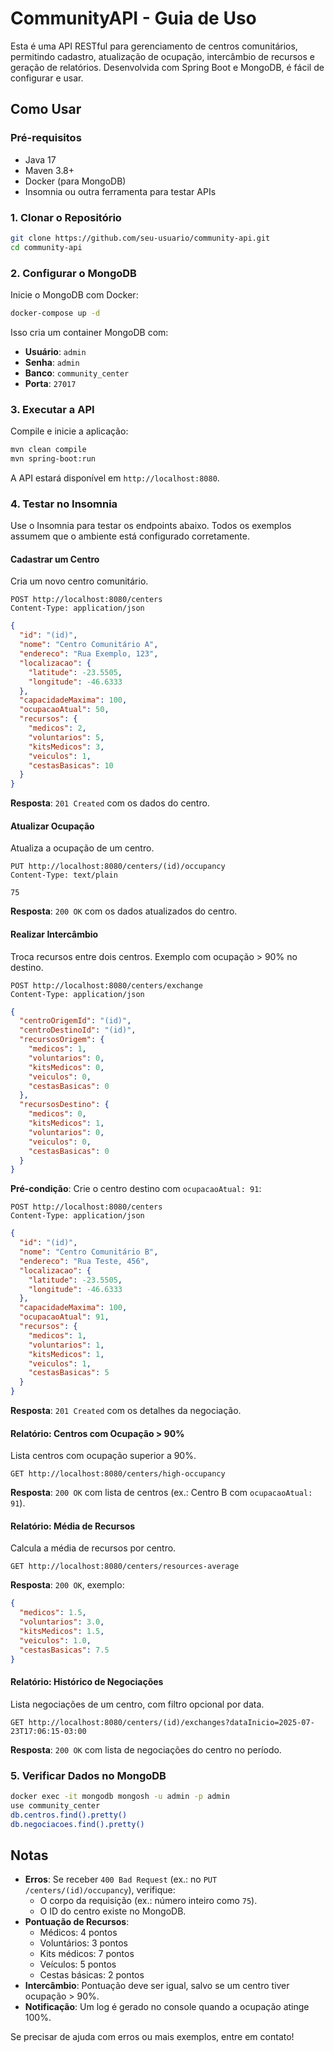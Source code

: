 # CommunityAPI - Guia de Uso

Esta é uma API RESTful para gerenciamento de centros comunitários, permitindo cadastro, atualização de ocupação, intercâmbio de recursos e geração de relatórios. Desenvolvida com Spring Boot e MongoDB, é fácil de configurar e usar.

## Como Usar

### Pré-requisitos
- Java 17
- Maven 3.8+
- Docker (para MongoDB)
- Insomnia ou outra ferramenta para testar APIs

### 1. Clonar o Repositório
```bash
git clone https://github.com/seu-usuario/community-api.git
cd community-api
```

### 2. Configurar o MongoDB
Inicie o MongoDB com Docker:
```bash
docker-compose up -d
```

Isso cria um container MongoDB com:
- **Usuário**: `admin`
- **Senha**: `admin`
- **Banco**: `community_center`
- **Porta**: `27017`

### 3. Executar a API
Compile e inicie a aplicação:
```bash
mvn clean compile
mvn spring-boot:run
```

A API estará disponível em `http://localhost:8080`.

### 4. Testar no Insomnia
Use o Insomnia para testar os endpoints abaixo. Todos os exemplos assumem que o ambiente está configurado corretamente.

#### Cadastrar um Centro
Cria um novo centro comunitário.
```http
POST http://localhost:8080/centers
Content-Type: application/json
```

```json
{
  "id": "(id)",
  "nome": "Centro Comunitário A",
  "endereco": "Rua Exemplo, 123",
  "localizacao": {
    "latitude": -23.5505,
    "longitude": -46.6333
  },
  "capacidadeMaxima": 100,
  "ocupacaoAtual": 50,
  "recursos": {
    "medicos": 2,
    "voluntarios": 5,
    "kitsMedicos": 3,
    "veiculos": 1,
    "cestasBasicas": 10
  }
}
```

**Resposta**: `201 Created` com os dados do centro.

#### Atualizar Ocupação
Atualiza a ocupação de um centro.
```http
PUT http://localhost:8080/centers/(id)/occupancy
Content-Type: text/plain

75
```

**Resposta**: `200 OK` com os dados atualizados do centro.

#### Realizar Intercâmbio
Troca recursos entre dois centros. Exemplo com ocupação > 90% no destino.
```http
POST http://localhost:8080/centers/exchange
Content-Type: application/json
```

```json
{
  "centroOrigemId": "(id)",
  "centroDestinoId": "(id)",
  "recursosOrigem": {
    "medicos": 1,
    "voluntarios": 0,
    "kitsMedicos": 0,
    "veiculos": 0,
    "cestasBasicas": 0
  },
  "recursosDestino": {
    "medicos": 0,
    "kitsMedicos": 1,
    "voluntarios": 0,
    "veiculos": 0,
    "cestasBasicas": 0
  }
}
```

**Pré-condição**: Crie o centro destino com `ocupacaoAtual: 91`:
```http
POST http://localhost:8080/centers
Content-Type: application/json
```

```json
{
  "id": "(id)",
  "nome": "Centro Comunitário B",
  "endereco": "Rua Teste, 456",
  "localizacao": {
    "latitude": -23.5505,
    "longitude": -46.6333
  },
  "capacidadeMaxima": 100,
  "ocupacaoAtual": 91,
  "recursos": {
    "medicos": 1,
    "voluntarios": 1,
    "kitsMedicos": 1,
    "veiculos": 1,
    "cestasBasicas": 5
  }
}
```

**Resposta**: `201 Created` com os detalhes da negociação.

#### Relatório: Centros com Ocupação > 90%
Lista centros com ocupação superior a 90%.
```http
GET http://localhost:8080/centers/high-occupancy
```

**Resposta**: `200 OK` com lista de centros (ex.: Centro B com `ocupacaoAtual: 91`).

#### Relatório: Média de Recursos
Calcula a média de recursos por centro.
```http
GET http://localhost:8080/centers/resources-average
```

**Resposta**: `200 OK`, exemplo:
```json
{
  "medicos": 1.5,
  "voluntarios": 3.0,
  "kitsMedicos": 1.5,
  "veiculos": 1.0,
  "cestasBasicas": 7.5
}
```

#### Relatório: Histórico de Negociações
Lista negociações de um centro, com filtro opcional por data.
```http
GET http://localhost:8080/centers/(id)/exchanges?dataInicio=2025-07-23T17:06:15-03:00
```

**Resposta**: `200 OK` com lista de negociações do centro no período.

### 5. Verificar Dados no MongoDB
```bash
docker exec -it mongodb mongosh -u admin -p admin
use community_center
db.centros.find().pretty()
db.negociacoes.find().pretty()
```



## Notas
- **Erros**: Se receber `400 Bad Request` (ex.: no `PUT /centers/(id)/occupancy`), verifique:
  - O corpo da requisição (ex.: número inteiro como `75`).
  - O ID do centro existe no MongoDB.
- **Pontuação de Recursos**:
  - Médicos: 4 pontos
  - Voluntários: 3 pontos
  - Kits médicos: 7 pontos
  - Veículos: 5 pontos
  - Cestas básicas: 2 pontos
- **Intercâmbio**: Pontuação deve ser igual, salvo se um centro tiver ocupação > 90%.
- **Notificação**: Um log é gerado no console quando a ocupação atinge 100%.

Se precisar de ajuda com erros ou mais exemplos, entre em contato!
